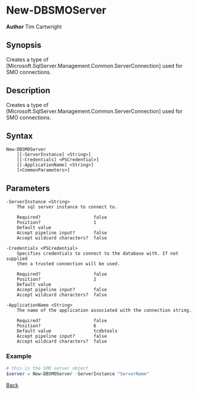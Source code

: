 # New-DBSMOServer
**Author** Tim Cartwright

## Synopsis
Creates a type of [Microsoft.SqlServer.Management.Common.ServerConnection] used for SMO connections.

## Description
Creates a type of [Microsoft.SqlServer.Management.Common.ServerConnection] used for SMO connections.


## Syntax
    New-DBSMOServer 
        [[-ServerInstance] <String>] 
        [[-Credentials] <PSCredential>] 
        [[-ApplicationName] <String>] 
        [<CommonParameters>]

## Parameters
    -ServerInstance <String>
        The sql server instance to connect to.

        Required?                    false
        Position?                    1
        Default value                
        Accept pipeline input?       false
        Accept wildcard characters?  false

    -Credentials <PSCredential>
        Specifies credentials to connect to the database with. If not supplied 
        then a trusted connection will be used.

        Required?                    false
        Position?                    2
        Default value                
        Accept pipeline input?       false
        Accept wildcard characters?  false

    -ApplicationName <String>
        The name of the application associated with the connection string.

        Required?                    false
        Position?                    6
        Default value                tcdbtools
        Accept pipeline input?       false
        Accept wildcard characters?  false

### Example

```powershell
# this is the SMO server object
$server = New-DBSMOServer -ServerInstance "ServerName"
```

[Back](/README.md)